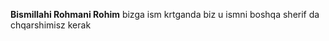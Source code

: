 **Bismillahi Rohmani Rohim**
bizga ism krtganda biz u ismni boshqa sherif da chqarshimisz kerak




